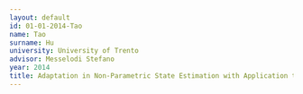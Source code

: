 ```yaml
---
layout: default 
id: 01-01-2014-Tao
name: Tao
surname: Hu
university: University of Trento
advisor: Messelodi Stefano
year: 2014
title: Adaptation in Non-Parametric State Estimation with Application to People Tracking
---
```

